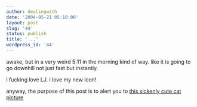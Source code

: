 ```yaml
---
author: dealingwith
date: '2004-05-21 05:10:00'
layout: post
slug: '44'
status: publish
title: '...'
wordpress_id: '44'
---
```


awake, but in a very weird 5:11 in the morning kind of way. like it is going
to go downhill not just fast but instantly.

i fucking love LJ. i love my new icon!

anyway, the purpose of this post is to alert you to [this sickenly cute cat
picture][1]

   [1]: http://www.shrek2.com/downloads/wallpaper/shrek2_wp03_1280.jpg

